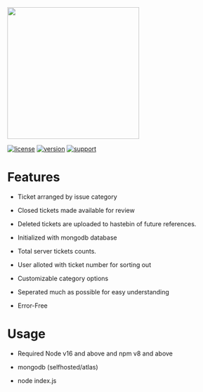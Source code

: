 <img src=https://cdn.discordapp.com/attachments/782584284321939468/784745798789234698/2-Transparent.png height="300">

[![license](https://img.shields.io/badge/license-GPL-brightgreen.svg)](https://github.com/shadowctrl/Elitex-Discord-Bot/blob/master/LICENSE)
[![version](https://img.shields.io/badge/version-2.0-blue.svg)](https://github.com/shadowctrl/Elitex-Discord-Bot/)
[![support](https://img.shields.io/badge/support-discord-red)](https://discord.gg/8Vcy5B2KWR)

#       Features          

- Ticket arranged by issue category

- Closed tickets made available for review

- Deleted tickets are uploaded to hastebin of future references.

- Initialized with mongodb database

- Total server tickets counts.

- User alloted with ticket number for sorting out

- Customizable category options 

- Seperated much as possible for easy understanding

- Error-Free

#        Usage         

- Required Node v16 and above and npm v8 and above

- mongodb (selfhosted/atlas)

- node index.js

